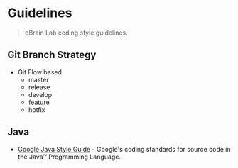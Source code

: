 # Guidelines

> eBrain Lab coding style guidelines.

## Git Branch Strategy

- Git Flow based
  - master 
  - release
  - develop
  - feature
  - hotfix

## Java
- [Google Java Style Guide](https://google.github.io/styleguide/javaguide.html) - Google's coding standards for source code in the Java™ Programming Language.

